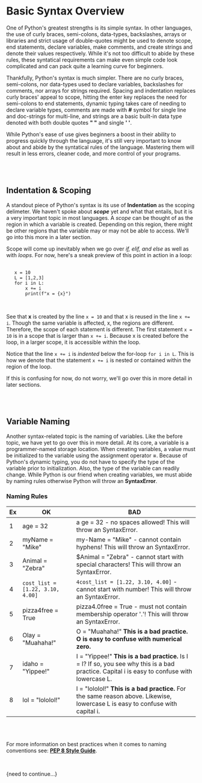 <br><br>

# Basic Syntax Overview

One of Python's greatest strengths is its simple syntax. In other languages, the use of curly braces, semi-colons, data-types, backslashes, arrays or libraries and strict usage of double-quotes might be used to denote scope, end statements, declare variables, make comments, and create strings and denote their values respectively. While it's not too difficult to abide by these rules, these syntatical requirements can make even simple code look complicated and can pack quite a learning curve for beginners. 

Thankfully, Python's syntax is much simpler. There are no curly braces, semi-colons, nor data-types used to declare variables, backslashes for comments, nor arrays for strings required. Spacing and indentation replaces curly braces' appeal to scope, hitting the enter key replaces the need for semi-colons to end statements, dynamic typing takes care of needing to declare variable types, comments are made with **#** symbol for single line and doc-strings for multi-line, and strings are a basic built-in data type denoted with both double quotes **" "** and single **' '**. 

While Python's ease of use gives beginners a boost in their ability to progress quickly through the language, it's still very important to know about and abide by the syntatical rules of the language. Mastering them will result in less errors, cleaner code, and more control of your programs.

<br><br>


## Indentation & Scoping

A standout piece of Python's syntax is its use of **Indentation** as the scoping delimeter. We haven't spoke about ***scope*** yet and what that entails, but it is a very important topic in most languages. A *scope* can be thought of as the region in which a variable is created. Depending on this region, there might be other regions that the variable may or may not be able to access. We'll go into this more in a later section.<br>

Scope will come up inevitably when we go over *if, elif, and else* as well as with *loops*. For now, here's a sneak preview of this point in action in a loop:<br><br>

```
   x = 10
   L = [1,2,3]
   for i in L:
       x += i
       print(f"x = {x}")
```
<br>

See that **x** is created by the line ```x = 10``` and that x is reused in the line ```x += i```. Though the same variable is affected, x, the regions are different. Therefore, the scope of each statement is different. The first statement ```x = 10``` is in a scope that is larger than ```x += i```. Because x is created before the loop, in a larger scope, it is accessible within the loop.<br>

Notice that the line ```x += i``` is *indented* below the for-loop ```for i in L```. This is how we denote that the statement ```x += i``` is nested or contained within the region of the loop.<br>

If this is confusing for now, do not worry, we'll go over this in more detail in later sections.

<br><br> 


## Variable Naming

Another syntax-related topic is the naming of variables. Like the before topic, we have yet to go over this in more detail. At its core, a variable is a programmer-named storage location. When creating variables, a value must be initialized to the variable using the assignment operator **=**. Because of Python's dynamic typing, you do not have to specify the type of the variable prior to initialization. Also, the type of the variable can readily change. While Python is our friend when creating variables, we must abide by naming rules otherwise Python will throw an **SyntaxError**.<br>

### Naming Rules

| Ex | OK | BAD |
| -- | -- | --- |
|  1 | age = 32 | a ge = 32 - no spaces allowed! This will throw an SyntaxError. |
|  2 | myName = "Mike" | my-Name = "Mike" - cannot contain hyphens! This will throw an SyntaxError. |
|  3 | Animal = "Zebra" | $Animal = "Zebra" - cannot start with special characters! This will throw an SyntaxError. |
|  4 | ```cost_list = [1.22, 3.10, 4.00]``` | ```4cost_list = [1.22, 3.10, 4.00]``` - cannot start with number! This will throw an SyntaxError. |
|  5 | pizza4free = True | pizza4.0free = True - must not contain membership operator '.'! This will throw an SyntaxError. |
|  6 | Olay = "Muahaha!" | O = "Muahaha!" **This is a bad practice. O is easy to confuse with numerical zero.** |
|  7 | idaho = "Yippee!" | I = "Yippee!" **This is a bad practice.** Is I = l? If so, you see why this is a bad practice. Capital i is easy to confuse with lowercase L. |
|  8 | lol = "lololol!" | l = "lololol!" **This is a bad practice.** For the same reason above. Likewise, lowercase L is easy to confuse with capital i. |

<br><br>

For more information on best practices when it comes to naming conventions see: [**PEP 8 Style Guide**](https://www.python.org/dev/peps/pep-0008/).


<br>


{need to continue...}
















